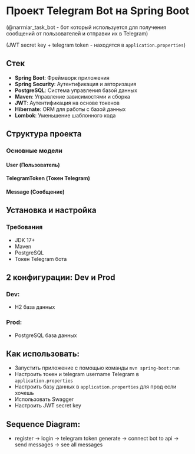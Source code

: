 # Проект Telegram Bot на Spring Boot
(@narrniar_task_bot - бот который используется для получения сообщений от пользователей и отправки их в Telegram)

(JWT secret key + telegram token - находятся в `application.properties`)


## Стек
- **Spring Boot**: Фреймворк приложения
- **Spring Security**: Аутентификация и авторизация
- **PostgreSQL**: Система управления базой данных
- **Maven**: Управление зависимостями и сборка
- **JWT**: Аутентификация на основе токенов
- **Hibernate**: ORM для работы с базой данных
- **Lombok**: Уменьшение шаблонного кода

## Структура проекта

### Основные модели
#### User (Пользователь)
#### TelegramToken (Токен Telegram)
#### Message (Сообщение)

## Установка и настройка

### Требования
- JDK 17+
- Maven
- PostgreSQL
- Токен Telegram бота

## 2 конфигурации: Dev и Prod
### Dev:
- H2 база данных
### Prod:
- PostgreSQL база данных

## Как использовать:
- Запустить приложение с помощью команды `mvn spring-boot:run`
- Настроить токен и telegram username Telegram в `application.properties`
- Настроить базу данных в `application.properties` для прод если хочешь
- Использовать Swagger
- Настроить JWT secret key

## Sequence Diagram:
- register -> login -> telegram token generate -> connect bot to api -> send messages -> see all messages